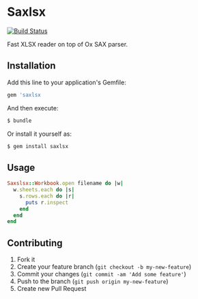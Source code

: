 # Saxlsx

[![Build Status](https://travis-ci.org/mak-it/saxlsx.png?branch=master)](https://travis-ci.org/mak-it/saxlsx)

Fast XLSX reader on top of Ox SAX parser.

## Installation

Add this line to your application's Gemfile:

```ruby
gem 'saxlsx
```

And then execute:

```bash
$ bundle
```

Or install it yourself as:

```bash
$ gem install saxlsx
```

## Usage

```ruby
Saxslsx::Workbook.open filename do |w|
  w.sheets.each do |s|
    s.rows.each do |r|
      puts r.inspect
    end
  end
end
```

## Contributing

1. Fork it
2. Create your feature branch (`git checkout -b my-new-feature`)
3. Commit your changes (`git commit -am 'Add some feature'`)
4. Push to the branch (`git push origin my-new-feature`)
5. Create new Pull Request
